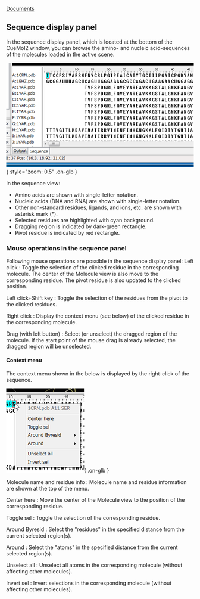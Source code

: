 [Documents](../../../en/Documents)
## Sequence display panel
In the sequence display panel, which is located at the bottom of the CueMol2 window, you can browse the amino- and nucleic acid-sequences of the molecules loaded in the active scene.


![seq-disp-panel1](../../../assets/images/cuemol2/SequenceDisplayPanel/seq-disp-panel1.png){ style="zoom: 0.5" .on-glb }


In the sequence view:

*  Amino acids are shown with single-letter notation.
*  Nucleic acids (DNA and RNA) are shown with single-letter notation.
*  Other non-standard residues, ligands, and ions, etc. are shown with asterisk mark (*).
*  Selected residues are highlighted with cyan background.
*  Dragging region is indicated by dark-green rectangle.
*  Pivot residue is indicated by red rectangle.


### Mouse operations in the sequence panel
Following mouse operations are possible in the sequence display panel:
Left click
:   Toggle the selection of the clicked residue in the corresponding molecule. The center of the Molecule view is also move to the corresponding residue. The pivot residue is also updated to the clicked position.

Left click+Shift key
:   Toggle the selection of the residues from the pivot to the clicked residues.

Right click
:   Display the context menu (see below) of the clicked residue in the corresponding molecule.

Drag (with left button)
:   Select (or unselect) the dragged region of the molecule. If the start point of the mouse drag is already selected, the dragged region will be unselected.


#### Context menu
The context menu shown in the below is displayed by the right-click of the sequence.

![seq-disp-panel-ctxtmenu1](../../../assets/images/cuemol2/SequenceDisplayPanel/seq-disp-panel-ctxtmenu1.png){ .on-glb }

Molecule name and residue info
:   Molecule name and residue information are shown at the top of the menu.

Center here
:   Move the center of the Molecule view to the position of the corresponding residue.

Toggle sel
:   Toggle the selection of the corresponding residue.

Around Byresid
:   Select the "residues" in the specified distance from the current selected region(s).

Around
:   Select the "atoms" in the specified distance from the current selected region(s).

Unselect all
:   Unselect all atoms in the corresponding molecule (without affecting other molecules).

Invert sel
:   Invert selections in the corresponding molecule (without affecting other molecules).
